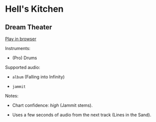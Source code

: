 # Hell's Kitchen

## Dream Theater


[Play in browser](http://pages.cs.wisc.edu/~tolly/customs/?title=hells-kitchen&artist=dream-theater)

Instruments:

  * (Pro) Drums

Supported audio:

  * `album` (Falling into Infinity)

  * `jammit`

Notes:

  * Chart confidence: *high* (Jammit stems).

  * Uses a few seconds of audio from the next track (Lines in the Sand).

